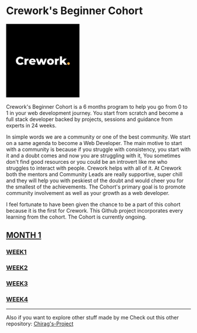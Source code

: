 # Crework's Beginner Cohort

<img src="./beginner-cohort/Month%201/Week%201/Images/Qm1uH72C_400x400.jpg" alt="Crework" height="200px" width="200px">

Crework's Beginner Cohort is a 6 months program to help you go from 0 to 1 in your web development journey. You start from scratch and become a full stack developer backed by projects, sessions and guidance from experts in 24 weeks.

In simple words we are a community or one of the best community. We start on a same agenda to become a Web Developer. The main motive to start with a community is because if you struggle with consistency, you start with it and a doubt comes and now you are struggling with it, You sometimes don't find good resources or you could be an introvert like me who struggles to interact with people. Crework helps with all of it. At Crework both the mentors and Community Leads are really supportive, super chill and they will help you with peskiest of the doubt and would cheer you for the smallest of the achievements. The Cohort's primary goal is to promote community involvement as well as your growth as a web developer. 

I feel fortunate to have been given the chance to be a part of this cohort because it is the first for Crework. This Github project incorporates every learning from the cohort. The Cohort is currently ongoing.

## [MONTH 1](./beginner-cohort/Month%201/)
### [WEEK1](./beginner-cohort/Month%201/Week%201/)
### [WEEK2](./beginner-cohort/Month%201/Week%202/)
### [WEEK3](./beginner-cohort/Month%201/Week%203/Crework%20Clone/)
### [WEEK4](./beginner-cohort/Month%201/Week%204/)
--- 

Also if you want to explore other stuff made by me Check out this other repository: [Chirag's-Project](https://github.com/chirag-chhajed/Chirag-s-Project) 
